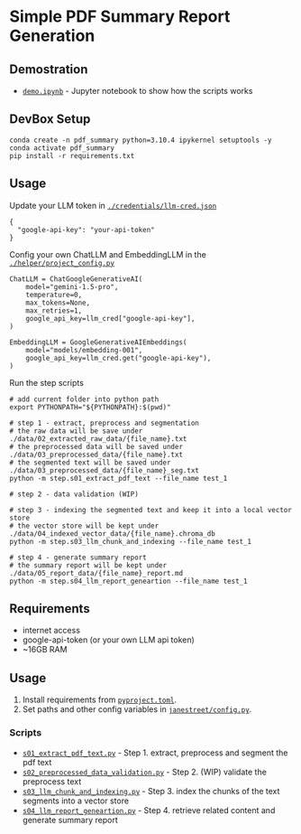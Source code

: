 # Simple PDF Summary Report Generation

## Demostration

- [`demo.ipynb`](demo.ipynb) - Jupyter notebook to show how the scripts works

## DevBox Setup

```
conda create -n pdf_summary python=3.10.4 ipykernel setuptools -y
conda activate pdf_summary
pip install -r requirements.txt
```

## Usage

Update your LLM token in [`./credentials/llm-cred.json`](./credentials/llm-cred.json)

```
{
  "google-api-key": "your-api-token"
}
```

Config your own ChatLLM and EmbeddingLLM in the [`./helper/project_config.py`](./helper/project_config.py)

```
ChatLLM = ChatGoogleGenerativeAI(
    model="gemini-1.5-pro",
    temperature=0,
    max_tokens=None,
    max_retries=1,
    google_api_key=llm_cred["google-api-key"],
)

EmbeddingLLM = GoogleGenerativeAIEmbeddings(
    model="models/embedding-001",
    google_api_key=llm_cred.get("google-api-key"),
)
```

Run the step scripts

```
# add current folder into python path
export PYTHONPATH="${PYTHONPATH}:$(pwd)"

# step 1 - extract, preprocess and segmentation
# the raw data will be save under ./data/02_extracted_raw_data/{file_name}.txt
# the preprocessed data will be saved under ./data/03_preprocessed_data/{file_name}.txt
# the segmented text will be saved under ./data/03_preprocessed_data/{file_name}_seg.txt
python -m step.s01_extract_pdf_text --file_name test_1

# step 2 - data validation (WIP)

# step 3 - indexing the segmented text and keep it into a local vector store
# the vector store will be kept under ./data/04_indexed_vector_data/{file_name}.chroma_db
python -m step.s03_llm_chunk_and_indexing --file_name test_1

# step 4 - generate summary report
# the summary report will be kept under ./data/05_report_data/{file_name}_report.md
python -m step.s04_llm_report_geneartion --file_name test_1
```

## Requirements

- internet access
- google-api-token (or your own LLM api token)
- ~16GB RAM

## Usage

1. Install requirements from [`pyproject.toml`](pyproject.toml).
2. Set paths and other config variables in [`janestreet/config.py`](janestreet/config.py).

### Scripts

- [`s01_extract_pdf_text.py`](step/s01_extract_pdf_text.py) - Step 1. extract, preprocess and segment the pdf text
- [`s02_preprocessed_data_validation.py`](step/s02_preprocessed_data_validation.py) - Step 2. (WIP) validate the preprocess text
- [`s03_llm_chunk_and_indexing.py`](step/s03_llm_chunk_and_indexing.py) - Step 3. index the chunks of the text segments into a vector store
- [`s04_llm_report_geneartion.py`](step/s04_llm_report_geneartion.py) - Step 4. retrieve related content and generate summary report
